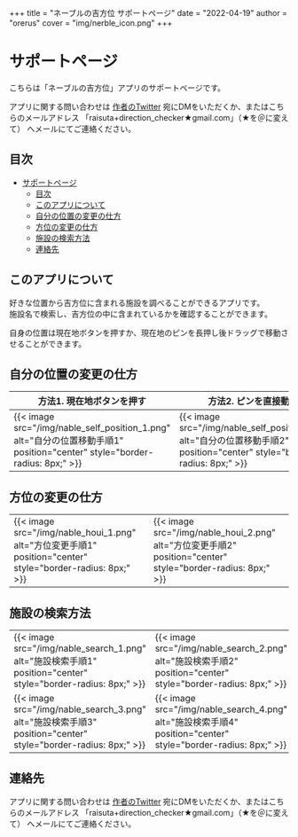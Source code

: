 +++
title = "ネーブルの吉方位 サポートページ"
date = "2022-04-19"
author = "orerus"
cover = "img/nerble_icon.png"
+++

# サポートページ

こちらは「ネーブルの吉方位」アプリのサポートページです。

アプリに関する問い合わせは [作者のTwitter](https://twitter.com/orerus) 宛にDMをいただくか、またはこちらのメールアドレス 「raisuta+direction_checker★gmail.com」（★を＠に変えて） へメールにてご連絡ください。
## 目次

- [サポートページ](#サポートページ)
  - [目次](#目次)
  - [このアプリについて](#このアプリについて)
  - [自分の位置の変更の仕方](#自分の位置の変更の仕方)
  - [方位の変更の仕方](#方位の変更の仕方)
  - [施設の検索方法](#施設の検索方法)
  - [連絡先](#連絡先)

## このアプリについて

好きな位置から吉方位に含まれる施設を調べることができるアプリです。  
施設名で検索し、吉方位の中に含まれているかを確認することができます。

自身の位置は現在地ボタンを押すか、現在地のピンを長押し後ドラッグで移動させることができます。

## 自分の位置の変更の仕方

|方法1. 現在地ボタンを押す|方法2. ピンを直接動かす|
|---|---|
|{{< image src="/img/nable_self_position_1.png" alt="自分の位置移動手順1" position="center" style="border-radius: 8px;" >}}|{{< image src="/img/nable_self_position_2.png" alt="自分の位置移動手順2" position="center" style="border-radius: 8px;" >}}|


## 方位の変更の仕方

<table>
<tr>
<td>{{< image src="/img/nable_houi_1.png" alt="方位変更手順1" position="center" style="border-radius: 8px;" >}}</td>
<td>{{< image src="/img/nable_houi_2.png" alt="方位変更手順2" position="center" style="border-radius: 8px;" >}}</td>
</tr>
</table>

## 施設の検索方法

<table>
<tr>
<td>{{< image src="/img/nable_search_1.png" alt="施設検索手順1" position="center" style="border-radius: 8px;" >}}</td>
<td>{{< image src="/img/nable_search_2.png" alt="施設検索手順2" position="center" style="border-radius: 8px;" >}}</td>
</tr>
<tr>
<td>{{< image src="/img/nable_search_3.png" alt="施設検索手順3" position="center" style="border-radius: 8px;" >}}</td>
<td>{{< image src="/img/nable_search_4.png" alt="施設検索手順4" position="center" style="border-radius: 8px;" >}}</td>
</tr>
</table>

## 連絡先

アプリに関する問い合わせは [作者のTwitter](https://twitter.com/orerus) 宛にDMをいただくか、またはこちらのメールアドレス 「raisuta+direction_checker★gmail.com」（★を＠に変えて） へメールにてご連絡ください。

